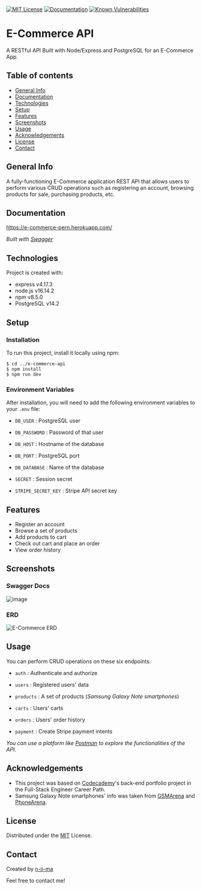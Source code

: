 [![MIT License](https://img.shields.io/badge/License-MIT-blue)](https://opensource.org/licenses/MIT)
[![Documentation](https://img.shields.io/badge/Swagger-Docs-brightgreen)](https://e-commerce-pern.herokuapp.com/api-docs)
[![Known Vulnerabilities](https://snyk.io/test/github/n-ii-ma/E-Commerce-API/badge.svg)](https://snyk.io/test/github/n-ii-ma/E-Commerce-API)

# E-Commerce API

A RESTful API Built with Node/Express and PostgreSQL for an E-Commerce App.

## Table of contents
+ [General Info](#general-info)
+ [Documentation](#documentation)
+ [Technologies](#technologies)
+ [Setup](#setup)
+ [Features](#features)
+ [Screenshots](#screenshots)
+ [Usage](#usage)
+ [Acknowledgements](#acknowledgements)
+ [License](#license)
+ [Contact](#contact)

## General Info
A fully-functioning E-Commerce application REST API that allows users to perform various CRUD operations such as registering an account, browsing products for sale, purchasing products, etc.

## Documentation
https://e-commerce-pern.herokuapp.com/

*Built with [Swagger](https://swagger.io/)*

## Technologies
Project is created with:
+ express v4.17.3
+ node.js v16.14.2
+ npm v8.5.0
+ PostgreSQL v14.2

## Setup

### Installation
To run this project, install it locally using npm:
```
$ cd ../e-commerce-api
$ npm install
$ npm run dev
```
### Environment Variables
After installation, you will need to add the following environment variables to your `.env` file:

- `DB_USER` : PostgreSQL user

- `DB_PASSWORD` : Password of that user

- `DB_HOST` : Hostname of the database

- `DB_PORT` : PostgreSQL port

- `DB_DATABASE` : Name of the database

- `SECRET` : Session secret

- `STRIPE_SECRET_KEY` : Stripe API secret key

## Features
- Register an account
- Browse a set of products
- Add products to cart
- Check out cart and place an order
- View order history

## Screenshots

### Swagger Docs
![image](https://user-images.githubusercontent.com/88039431/164910384-cc4ab69c-a315-49a5-b029-349a70f2d30d.png)

### ERD
![E-Commerce ERD](https://user-images.githubusercontent.com/88039431/168246357-88bd5efc-2a8c-471b-bc14-9f4ab535a911.png)

## Usage
You can perform CRUD operations on these six endpoints:

- `auth` : Authenticate and authorize

- `users` : Registered users' data

- `products` : A set of products (*Samsung Galaxy Note smartphones*)

- `carts` : Users' carts

- `orders` : Users' order history

- `payment` : Create Stripe payment intents

*You can use a platform like [Postman](https://www.postman.com/) to explore the functionalities of the API.*

## Acknowledgements
- This project was based on [Codecademy](https://www.codecademy.com/)'s back-end portfolio project in the Full-Stack Engineer Career Path.
- Samsung Galaxy Note smartphones' info was taken from [GSMArena](https://www.gsmarena.com/) and [PhoneArena](https://www.phonearena.com/).

## License
Distributed under the [MIT](https://opensource.org/licenses/MIT) License.

## Contact
Created by [n-ii-ma](https://github.com/n-ii-ma)

Feel free to contact me!
